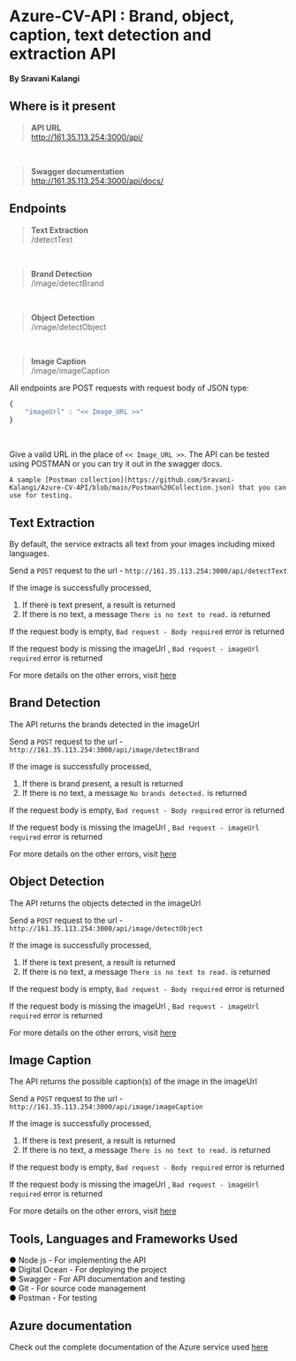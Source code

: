 # Azure-CV-API : Brand, object, caption, text detection and extraction API
**By Sravani Kalangi**

## Where is it present

> **API URL** <br/> http://161.35.113.254:3000/api/
<br/>

> **Swagger documentation** <br/> http://161.35.113.254:3000/api/docs/

## Endpoints

> **Text Extraction** <br/> /detectText
<br/>

> **Brand Detection** <br/> /image/detectBrand
<br/>

> **Object Detection** <br/> /image/detectObject 
<br/>

> **Image Caption** <br/> /image/imageCaption

All endpoints are POST requests with request body of JSON type:
```JavaScript
{
    "imageUrl" : "<< Image_URL >>"
}
```
<br/>

Give a valid URL in the place of `<< Image_URL >>`. The API can be tested using POSTMAN or you can try it out in the swagger docs.

`A sample [Postman collection](https://github.com/Sravani-Kalangi/Azure-CV-API/blob/main/Postman%20Collection.json) that you can use for testing.`

## Text Extraction

By default, the service extracts all text from your images including mixed languages. 

Send a `POST` request to the url - `http://161.35.113.254:3000/api/detectText`

If the image is successfully processed, 

1. If there is text present, a result is returned
2. If there is no text, a message `There is no text to read.` is returned

If the request body is empty, `Bad request - Body required` error is returned

If the request body is missing the imageUrl , `Bad request - imageUrl required` error is returned

For more details on the other errors, visit [here](https://centraluseuap.dev.cognitive.microsoft.com/docs/services/computer-vision-v3-2/operations/5d9869604be85dee480c8750)

## Brand Detection

The API returns the brands detected in the imageUrl

Send a `POST` request to the url - `http://161.35.113.254:3000/api/image/detectBrand`

If the image is successfully processed, 

1. If there is brand present, a result is returned
2. If there is no text, a message `No brands detected.` is returned

If the request body is empty, `Bad request - Body required` error is returned

If the request body is missing the imageUrl , `Bad request - imageUrl required` error is returned

For more details on the other errors, visit [here](https://centraluseuap.dev.cognitive.microsoft.com/docs/services/computer-vision-v3-2/operations/56f91f2e778daf14a499f21b)

## Object Detection

The API returns the objects detected in the imageUrl

Send a `POST` request to the url - `http://161.35.113.254:3000/api/image/detectObject`

If the image is successfully processed, 

1. If there is text present, a result is returned
2. If there is no text, a message `There is no text to read.` is returned

If the request body is empty, `Bad request - Body required` error is returned

If the request body is missing the imageUrl , `Bad request - imageUrl required` error is returned

For more details on the other errors, visit [here](https://centraluseuap.dev.cognitive.microsoft.com/docs/services/computer-vision-v3-2/operations/56f91f2e778daf14a499f21b)

## Image Caption

The API returns the possible caption(s) of the image in the imageUrl

Send a `POST` request to the url - `http://161.35.113.254:3000/api/image/imageCaption`

If the image is successfully processed, 

1. If there is text present, a result is returned
2. If there is no text, a message `There is no text to read.` is returned

If the request body is empty, `Bad request - Body required` error is returned

If the request body is missing the imageUrl , `Bad request - imageUrl required` error is returned

For more details on the other errors, visit [here](https://centraluseuap.dev.cognitive.microsoft.com/docs/services/computer-vision-v3-2/operations/56f91f2e778daf14a499f21b)

## Tools, Languages and Frameworks Used
●	Node js - For implementing the API
<br/>
●	Digital Ocean - For deploying the project
<br/>
●	Swagger - For API documentation and testing
<br/>
●	Git - For source code management
<br/>
●   Postman - For testing

## Azure documentation

Check out the complete documentation of the Azure service used [here](https://docs.microsoft.com/en-us/azure/cognitive-services/computer-vision/)

